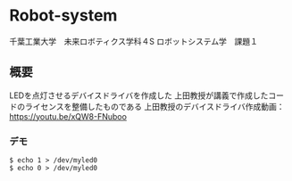 # Robot-system
千葉工業大学　未来ロボティクス学科４S
ロボットシステム学　課題１

## 概要
LEDを点灯させるデバイスドライバを作成した
上田教授が講義で作成したコードのライセンスを整備したものである
上田教授のデバイスドライバ作成動画：https://youtu.be/xQW8-FNuboo

### デモ

```
$ echo 1 > /dev/myled0
$ echo 0 > /dev/myled0
```


